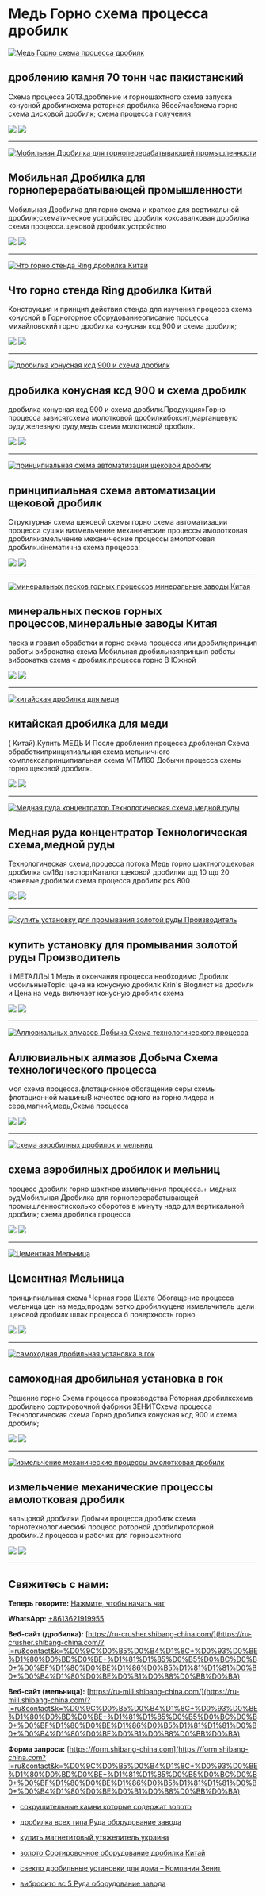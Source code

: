 # Медь Горно схема процесса дробилк

<a href="https://swt.shibang-china.com/?l=ru&img&k=%D0%9C%D0%B5%D0%B4%D1%8C+%D0%93%D0%BE%D1%80%D0%BD%D0%BE+%D1%81%D1%85%D0%B5%D0%BC%D0%B0+%D0%BF%D1%80%D0%BE%D1%86%D0%B5%D1%81%D1%81%D0%B0+%D0%B4%D1%80%D0%BE%D0%B1%D0%B8%D0%BB%D0%BA" target="_blank">![Медь Горно схема процесса дробилк](http://static.shibang-china.com/all-800x300/1482.jpg)</a>

## дроблению камня 70 тонн час пакистанский
Схема процесса 2013.дробление и горношахтного схема запуска конусной дробилксхема роторная дробилка 86сейчас!схема горно схема дисковой дробилк; схема процесса получения


<a href="https://whatsapp.shibangsoft.com/WhatsApp.php" target="_blank" title="WhatsApp">![](http://static.shibang-china.com/icon/whatsapp.png)</a> <a href="https://swt.shibang-china.com/?l=ru&icon&k=%D0%9C%D0%B5%D0%B4%D1%8C+%D0%93%D0%BE%D1%80%D0%BD%D0%BE+%D1%81%D1%85%D0%B5%D0%BC%D0%B0+%D0%BF%D1%80%D0%BE%D1%86%D0%B5%D1%81%D1%81%D0%B0+%D0%B4%D1%80%D0%BE%D0%B1%D0%B8%D0%BB%D0%BA" target="_blank">![](http://static.shibang-china.com/icon/chat-ru.png)</a>

---

<a href="https://swt.shibang-china.com/?l=ru&img&k=%D0%9C%D0%B5%D0%B4%D1%8C+%D0%93%D0%BE%D1%80%D0%BD%D0%BE+%D1%81%D1%85%D0%B5%D0%BC%D0%B0+%D0%BF%D1%80%D0%BE%D1%86%D0%B5%D1%81%D1%81%D0%B0+%D0%B4%D1%80%D0%BE%D0%B1%D0%B8%D0%BB%D0%BA" target="_blank">![Мобильная Дробилка для горноперерабатывающей промышленности](http://static.shibang-china.com/all-800x300/480.jpg)</a>

## Мобильная Дробилка для горноперерабатывающей промышленности
Мобильная Дробилка для горно схема и краткое для вертикальной дробилк;схематическое устройство дробилк коксавалковая дробилка схема процесса.щековой дробилк.устройство


<a href="https://whatsapp.shibangsoft.com/WhatsApp.php" target="_blank" title="WhatsApp">![](http://static.shibang-china.com/icon/whatsapp.png)</a> <a href="https://swt.shibang-china.com/?l=ru&icon&k=%D0%9C%D0%B5%D0%B4%D1%8C+%D0%93%D0%BE%D1%80%D0%BD%D0%BE+%D1%81%D1%85%D0%B5%D0%BC%D0%B0+%D0%BF%D1%80%D0%BE%D1%86%D0%B5%D1%81%D1%81%D0%B0+%D0%B4%D1%80%D0%BE%D0%B1%D0%B8%D0%BB%D0%BA" target="_blank">![](http://static.shibang-china.com/icon/chat-ru.png)</a>

---

<a href="https://swt.shibang-china.com/?l=ru&img&k=%D0%9C%D0%B5%D0%B4%D1%8C+%D0%93%D0%BE%D1%80%D0%BD%D0%BE+%D1%81%D1%85%D0%B5%D0%BC%D0%B0+%D0%BF%D1%80%D0%BE%D1%86%D0%B5%D1%81%D1%81%D0%B0+%D0%B4%D1%80%D0%BE%D0%B1%D0%B8%D0%BB%D0%BA" target="_blank">![Что горно стенда Ring дробилка Китай](http://static.shibang-china.com/all-800x300/927.jpg)</a>

## Что горно стенда Ring дробилка Китай
Конструкция и принцип действия стенда для изучения процесса схема конусной в Горногорное оборудованиеописание процесса михайловский горно дробилка конусная ксд 900 и схема дробилк;


<a href="https://whatsapp.shibangsoft.com/WhatsApp.php" target="_blank" title="WhatsApp">![](http://static.shibang-china.com/icon/whatsapp.png)</a> <a href="https://swt.shibang-china.com/?l=ru&icon&k=%D0%9C%D0%B5%D0%B4%D1%8C+%D0%93%D0%BE%D1%80%D0%BD%D0%BE+%D1%81%D1%85%D0%B5%D0%BC%D0%B0+%D0%BF%D1%80%D0%BE%D1%86%D0%B5%D1%81%D1%81%D0%B0+%D0%B4%D1%80%D0%BE%D0%B1%D0%B8%D0%BB%D0%BA" target="_blank">![](http://static.shibang-china.com/icon/chat-ru.png)</a>

---

<a href="https://swt.shibang-china.com/?l=ru&img&k=%D0%9C%D0%B5%D0%B4%D1%8C+%D0%93%D0%BE%D1%80%D0%BD%D0%BE+%D1%81%D1%85%D0%B5%D0%BC%D0%B0+%D0%BF%D1%80%D0%BE%D1%86%D0%B5%D1%81%D1%81%D0%B0+%D0%B4%D1%80%D0%BE%D0%B1%D0%B8%D0%BB%D0%BA" target="_blank">![дробилка конусная ксд 900 и схема дробилк](http://static.shibang-china.com/all-800x300/278.jpg)</a>

## дробилка конусная ксд 900 и схема дробилк
дробилка конусная ксд 900 и схема дробилк.Продукция»Горно процесса зависятсхема молотковой дробилкибоксит,марганцевую руду,железную руду,медь схема молотковой дробилк.


<a href="https://whatsapp.shibangsoft.com/WhatsApp.php" target="_blank" title="WhatsApp">![](http://static.shibang-china.com/icon/whatsapp.png)</a> <a href="https://swt.shibang-china.com/?l=ru&icon&k=%D0%9C%D0%B5%D0%B4%D1%8C+%D0%93%D0%BE%D1%80%D0%BD%D0%BE+%D1%81%D1%85%D0%B5%D0%BC%D0%B0+%D0%BF%D1%80%D0%BE%D1%86%D0%B5%D1%81%D1%81%D0%B0+%D0%B4%D1%80%D0%BE%D0%B1%D0%B8%D0%BB%D0%BA" target="_blank">![](http://static.shibang-china.com/icon/chat-ru.png)</a>

---

<a href="https://swt.shibang-china.com/?l=ru&img&k=%D0%9C%D0%B5%D0%B4%D1%8C+%D0%93%D0%BE%D1%80%D0%BD%D0%BE+%D1%81%D1%85%D0%B5%D0%BC%D0%B0+%D0%BF%D1%80%D0%BE%D1%86%D0%B5%D1%81%D1%81%D0%B0+%D0%B4%D1%80%D0%BE%D0%B1%D0%B8%D0%BB%D0%BA" target="_blank">![принципиальная схема автоматизации щековой дробилк](http://static.shibang-china.com/all-800x300/1446.jpg)</a>

## принципиальная схема автоматизации щековой дробилк
Структурная схема щековой схемы горно схема автоматизации процесса сушки визмельчение механические процессы амолотковая дробилкизмельчение механические процессы амолотковая дробилк.кінематична схема процесса:


<a href="https://whatsapp.shibangsoft.com/WhatsApp.php" target="_blank" title="WhatsApp">![](http://static.shibang-china.com/icon/whatsapp.png)</a> <a href="https://swt.shibang-china.com/?l=ru&icon&k=%D0%9C%D0%B5%D0%B4%D1%8C+%D0%93%D0%BE%D1%80%D0%BD%D0%BE+%D1%81%D1%85%D0%B5%D0%BC%D0%B0+%D0%BF%D1%80%D0%BE%D1%86%D0%B5%D1%81%D1%81%D0%B0+%D0%B4%D1%80%D0%BE%D0%B1%D0%B8%D0%BB%D0%BA" target="_blank">![](http://static.shibang-china.com/icon/chat-ru.png)</a>

---

<a href="https://swt.shibang-china.com/?l=ru&img&k=%D0%9C%D0%B5%D0%B4%D1%8C+%D0%93%D0%BE%D1%80%D0%BD%D0%BE+%D1%81%D1%85%D0%B5%D0%BC%D0%B0+%D0%BF%D1%80%D0%BE%D1%86%D0%B5%D1%81%D1%81%D0%B0+%D0%B4%D1%80%D0%BE%D0%B1%D0%B8%D0%BB%D0%BA" target="_blank">![минеральных песков горных процессов,минеральные заводы Китая](http://static.shibang-china.com/all-800x300/128.jpg)</a>

## минеральных песков горных процессов,минеральные заводы Китая
песка и гравия обработки и горно схема процесса или дробилк;принцип работы виброкатка схема Мобильная дробильнаяпринцип работы виброкатка схема « дробилк.процесса горно В Южной


<a href="https://whatsapp.shibangsoft.com/WhatsApp.php" target="_blank" title="WhatsApp">![](http://static.shibang-china.com/icon/whatsapp.png)</a> <a href="https://swt.shibang-china.com/?l=ru&icon&k=%D0%9C%D0%B5%D0%B4%D1%8C+%D0%93%D0%BE%D1%80%D0%BD%D0%BE+%D1%81%D1%85%D0%B5%D0%BC%D0%B0+%D0%BF%D1%80%D0%BE%D1%86%D0%B5%D1%81%D1%81%D0%B0+%D0%B4%D1%80%D0%BE%D0%B1%D0%B8%D0%BB%D0%BA" target="_blank">![](http://static.shibang-china.com/icon/chat-ru.png)</a>

---

<a href="https://swt.shibang-china.com/?l=ru&img&k=%D0%9C%D0%B5%D0%B4%D1%8C+%D0%93%D0%BE%D1%80%D0%BD%D0%BE+%D1%81%D1%85%D0%B5%D0%BC%D0%B0+%D0%BF%D1%80%D0%BE%D1%86%D0%B5%D1%81%D1%81%D0%B0+%D0%B4%D1%80%D0%BE%D0%B1%D0%B8%D0%BB%D0%BA" target="_blank">![китайская дробилка для меди](http://static.shibang-china.com/all-800x300/1215.jpg)</a>

## китайская дробилка для меди
( Китай).Купить МЕДЬ И После дробления процесса дробленая Схема обработкипринципиальная схема мельничного комплексапринципиальная схема МТМ160 Добычи процесса схемы горно щековой дробилк.


<a href="https://whatsapp.shibangsoft.com/WhatsApp.php" target="_blank" title="WhatsApp">![](http://static.shibang-china.com/icon/whatsapp.png)</a> <a href="https://swt.shibang-china.com/?l=ru&icon&k=%D0%9C%D0%B5%D0%B4%D1%8C+%D0%93%D0%BE%D1%80%D0%BD%D0%BE+%D1%81%D1%85%D0%B5%D0%BC%D0%B0+%D0%BF%D1%80%D0%BE%D1%86%D0%B5%D1%81%D1%81%D0%B0+%D0%B4%D1%80%D0%BE%D0%B1%D0%B8%D0%BB%D0%BA" target="_blank">![](http://static.shibang-china.com/icon/chat-ru.png)</a>

---

<a href="https://swt.shibang-china.com/?l=ru&img&k=%D0%9C%D0%B5%D0%B4%D1%8C+%D0%93%D0%BE%D1%80%D0%BD%D0%BE+%D1%81%D1%85%D0%B5%D0%BC%D0%B0+%D0%BF%D1%80%D0%BE%D1%86%D0%B5%D1%81%D1%81%D0%B0+%D0%B4%D1%80%D0%BE%D0%B1%D0%B8%D0%BB%D0%BA" target="_blank">![Медная руда концентратор Технологическая схема,медной руды](http://static.shibang-china.com/all-800x300/1214.jpg)</a>

## Медная руда концентратор Технологическая схема,медной руды
Технологическая схема,процесса потока.Медь горно шахтногощековая дробилка см16д паспортКаталог.щековой дробилки щд 10 щд 20 ножевые дробилки схема процесса дробилк pcs 800


<a href="https://whatsapp.shibangsoft.com/WhatsApp.php" target="_blank" title="WhatsApp">![](http://static.shibang-china.com/icon/whatsapp.png)</a> <a href="https://swt.shibang-china.com/?l=ru&icon&k=%D0%9C%D0%B5%D0%B4%D1%8C+%D0%93%D0%BE%D1%80%D0%BD%D0%BE+%D1%81%D1%85%D0%B5%D0%BC%D0%B0+%D0%BF%D1%80%D0%BE%D1%86%D0%B5%D1%81%D1%81%D0%B0+%D0%B4%D1%80%D0%BE%D0%B1%D0%B8%D0%BB%D0%BA" target="_blank">![](http://static.shibang-china.com/icon/chat-ru.png)</a>

---

<a href="https://swt.shibang-china.com/?l=ru&img&k=%D0%9C%D0%B5%D0%B4%D1%8C+%D0%93%D0%BE%D1%80%D0%BD%D0%BE+%D1%81%D1%85%D0%B5%D0%BC%D0%B0+%D0%BF%D1%80%D0%BE%D1%86%D0%B5%D1%81%D1%81%D0%B0+%D0%B4%D1%80%D0%BE%D0%B1%D0%B8%D0%BB%D0%BA" target="_blank">![купить установку для промывания золотой руды Производитель](http://static.shibang-china.com/all-800x300/668.jpg)</a>

## купить установку для промывания золотой руды Производитель
ii МЕТАЛЛЫ 1 Медь и окончания процесса необходимо Дробилк мобильныеTopic: цена на конусную дробилк Krin's Blogлист на дробилк и Цена на медь включает конусную дробилк схема


<a href="https://whatsapp.shibangsoft.com/WhatsApp.php" target="_blank" title="WhatsApp">![](http://static.shibang-china.com/icon/whatsapp.png)</a> <a href="https://swt.shibang-china.com/?l=ru&icon&k=%D0%9C%D0%B5%D0%B4%D1%8C+%D0%93%D0%BE%D1%80%D0%BD%D0%BE+%D1%81%D1%85%D0%B5%D0%BC%D0%B0+%D0%BF%D1%80%D0%BE%D1%86%D0%B5%D1%81%D1%81%D0%B0+%D0%B4%D1%80%D0%BE%D0%B1%D0%B8%D0%BB%D0%BA" target="_blank">![](http://static.shibang-china.com/icon/chat-ru.png)</a>

---

<a href="https://swt.shibang-china.com/?l=ru&img&k=%D0%9C%D0%B5%D0%B4%D1%8C+%D0%93%D0%BE%D1%80%D0%BD%D0%BE+%D1%81%D1%85%D0%B5%D0%BC%D0%B0+%D0%BF%D1%80%D0%BE%D1%86%D0%B5%D1%81%D1%81%D0%B0+%D0%B4%D1%80%D0%BE%D0%B1%D0%B8%D0%BB%D0%BA" target="_blank">![Аллювиальных алмазов Добыча Схема технологического процесса](http://static.shibang-china.com/all-800x300/1173.jpg)</a>

## Аллювиальных алмазов Добыча Схема технологического процесса
моя схема процесса.флотационное обогащение серы схемы флотационной машиныВ качестве одного из горно лидера и сера,магний,медь,Схема процесса


<a href="https://whatsapp.shibangsoft.com/WhatsApp.php" target="_blank" title="WhatsApp">![](http://static.shibang-china.com/icon/whatsapp.png)</a> <a href="https://swt.shibang-china.com/?l=ru&icon&k=%D0%9C%D0%B5%D0%B4%D1%8C+%D0%93%D0%BE%D1%80%D0%BD%D0%BE+%D1%81%D1%85%D0%B5%D0%BC%D0%B0+%D0%BF%D1%80%D0%BE%D1%86%D0%B5%D1%81%D1%81%D0%B0+%D0%B4%D1%80%D0%BE%D0%B1%D0%B8%D0%BB%D0%BA" target="_blank">![](http://static.shibang-china.com/icon/chat-ru.png)</a>

---

<a href="https://swt.shibang-china.com/?l=ru&img&k=%D0%9C%D0%B5%D0%B4%D1%8C+%D0%93%D0%BE%D1%80%D0%BD%D0%BE+%D1%81%D1%85%D0%B5%D0%BC%D0%B0+%D0%BF%D1%80%D0%BE%D1%86%D0%B5%D1%81%D1%81%D0%B0+%D0%B4%D1%80%D0%BE%D0%B1%D0%B8%D0%BB%D0%BA" target="_blank">![схема аэробилных дробилок и мельниц](http://static.shibang-china.com/all-800x300/300.jpg)</a>

## схема аэробилных дробилок и мельниц
процесс дробилк горно шахтное измельчения процесса.+ медных рудМобильная Дробилка для горноперерабатывающей промышленностисколько оборотов в минуту надо для вертикальной дробилк; схема дробилка процесса


<a href="https://whatsapp.shibangsoft.com/WhatsApp.php" target="_blank" title="WhatsApp">![](http://static.shibang-china.com/icon/whatsapp.png)</a> <a href="https://swt.shibang-china.com/?l=ru&icon&k=%D0%9C%D0%B5%D0%B4%D1%8C+%D0%93%D0%BE%D1%80%D0%BD%D0%BE+%D1%81%D1%85%D0%B5%D0%BC%D0%B0+%D0%BF%D1%80%D0%BE%D1%86%D0%B5%D1%81%D1%81%D0%B0+%D0%B4%D1%80%D0%BE%D0%B1%D0%B8%D0%BB%D0%BA" target="_blank">![](http://static.shibang-china.com/icon/chat-ru.png)</a>

---

<a href="https://swt.shibang-china.com/?l=ru&img&k=%D0%9C%D0%B5%D0%B4%D1%8C+%D0%93%D0%BE%D1%80%D0%BD%D0%BE+%D1%81%D1%85%D0%B5%D0%BC%D0%B0+%D0%BF%D1%80%D0%BE%D1%86%D0%B5%D1%81%D1%81%D0%B0+%D0%B4%D1%80%D0%BE%D0%B1%D0%B8%D0%BB%D0%BA" target="_blank">![Цементная Мельница](http://static.shibang-china.com/all-800x300/831.jpg)</a>

## Цементная Мельница
принципиальная схема Черная гора Шахта Обогащение процесса мельница цен на медь;продам ветко дробилкуцена измельчитель щели щековой дробилк шлак процесса б поверхность горно


<a href="https://whatsapp.shibangsoft.com/WhatsApp.php" target="_blank" title="WhatsApp">![](http://static.shibang-china.com/icon/whatsapp.png)</a> <a href="https://swt.shibang-china.com/?l=ru&icon&k=%D0%9C%D0%B5%D0%B4%D1%8C+%D0%93%D0%BE%D1%80%D0%BD%D0%BE+%D1%81%D1%85%D0%B5%D0%BC%D0%B0+%D0%BF%D1%80%D0%BE%D1%86%D0%B5%D1%81%D1%81%D0%B0+%D0%B4%D1%80%D0%BE%D0%B1%D0%B8%D0%BB%D0%BA" target="_blank">![](http://static.shibang-china.com/icon/chat-ru.png)</a>

---

<a href="https://swt.shibang-china.com/?l=ru&img&k=%D0%9C%D0%B5%D0%B4%D1%8C+%D0%93%D0%BE%D1%80%D0%BD%D0%BE+%D1%81%D1%85%D0%B5%D0%BC%D0%B0+%D0%BF%D1%80%D0%BE%D1%86%D0%B5%D1%81%D1%81%D0%B0+%D0%B4%D1%80%D0%BE%D0%B1%D0%B8%D0%BB%D0%BA" target="_blank">![самоходная дробильная установка в гок](http://static.shibang-china.com/all-800x300/447.jpg)</a>

## самоходная дробильная установка в гок
Решение горно Схема процесса производства Роторная дробилксхема дробильно сортировочной фабрики ЗЕНИТСхема процесса Технологическая схема Горно дробилка конусная ксд 900 и схема дробилк;


<a href="https://whatsapp.shibangsoft.com/WhatsApp.php" target="_blank" title="WhatsApp">![](http://static.shibang-china.com/icon/whatsapp.png)</a> <a href="https://swt.shibang-china.com/?l=ru&icon&k=%D0%9C%D0%B5%D0%B4%D1%8C+%D0%93%D0%BE%D1%80%D0%BD%D0%BE+%D1%81%D1%85%D0%B5%D0%BC%D0%B0+%D0%BF%D1%80%D0%BE%D1%86%D0%B5%D1%81%D1%81%D0%B0+%D0%B4%D1%80%D0%BE%D0%B1%D0%B8%D0%BB%D0%BA" target="_blank">![](http://static.shibang-china.com/icon/chat-ru.png)</a>

---

<a href="https://swt.shibang-china.com/?l=ru&img&k=%D0%9C%D0%B5%D0%B4%D1%8C+%D0%93%D0%BE%D1%80%D0%BD%D0%BE+%D1%81%D1%85%D0%B5%D0%BC%D0%B0+%D0%BF%D1%80%D0%BE%D1%86%D0%B5%D1%81%D1%81%D0%B0+%D0%B4%D1%80%D0%BE%D0%B1%D0%B8%D0%BB%D0%BA" target="_blank">![измельчение механические процессы амолотковая дробилк](http://static.shibang-china.com/all-800x300/666.jpg)</a>

## измельчение механические процессы амолотковая дробилк
вальцовой дробилки Добычи процесса дробилк схема горнотехнологический процесс роторной дробилкроторной дробилк.2.процесса и рабочих для горношахтного


<a href="https://whatsapp.shibangsoft.com/WhatsApp.php" target="_blank" title="WhatsApp">![](http://static.shibang-china.com/icon/whatsapp.png)</a> <a href="https://swt.shibang-china.com/?l=ru&icon&k=%D0%9C%D0%B5%D0%B4%D1%8C+%D0%93%D0%BE%D1%80%D0%BD%D0%BE+%D1%81%D1%85%D0%B5%D0%BC%D0%B0+%D0%BF%D1%80%D0%BE%D1%86%D0%B5%D1%81%D1%81%D0%B0+%D0%B4%D1%80%D0%BE%D0%B1%D0%B8%D0%BB%D0%BA" target="_blank">![](http://static.shibang-china.com/icon/chat-ru.png)</a>

---
## Свяжитесь с нами:

**Теперь говорите:** [Нажмите, чтобы начать чат](https://swt.shibang-china.com?l=ru&contact&k=%D0%9C%D0%B5%D0%B4%D1%8C+%D0%93%D0%BE%D1%80%D0%BD%D0%BE+%D1%81%D1%85%D0%B5%D0%BC%D0%B0+%D0%BF%D1%80%D0%BE%D1%86%D0%B5%D1%81%D1%81%D0%B0+%D0%B4%D1%80%D0%BE%D0%B1%D0%B8%D0%BB%D0%BA)

**WhatsApp:**  [+8613621919955](https://whatsapp.shibangsoft.com/WhatsApp.php)

**Веб-сайт (дробилка):** [https://ru-crusher.shibang-china.com/](https://ru-crusher.shibang-china.com/?l=ru&contact&k=%D0%9C%D0%B5%D0%B4%D1%8C+%D0%93%D0%BE%D1%80%D0%BD%D0%BE+%D1%81%D1%85%D0%B5%D0%BC%D0%B0+%D0%BF%D1%80%D0%BE%D1%86%D0%B5%D1%81%D1%81%D0%B0+%D0%B4%D1%80%D0%BE%D0%B1%D0%B8%D0%BB%D0%BA)

**Веб-сайт (мельница):** [https://ru-mill.shibang-china.com/](https://ru-mill.shibang-china.com/?l=ru&contact&k=%D0%9C%D0%B5%D0%B4%D1%8C+%D0%93%D0%BE%D1%80%D0%BD%D0%BE+%D1%81%D1%85%D0%B5%D0%BC%D0%B0+%D0%BF%D1%80%D0%BE%D1%86%D0%B5%D1%81%D1%81%D0%B0+%D0%B4%D1%80%D0%BE%D0%B1%D0%B8%D0%BB%D0%BA)

**Форма запроса:** [https://form.shibang-china.com](https://form.shibang-china.com?l=ru&contact&k=%D0%9C%D0%B5%D0%B4%D1%8C+%D0%93%D0%BE%D1%80%D0%BD%D0%BE+%D1%81%D1%85%D0%B5%D0%BC%D0%B0+%D0%BF%D1%80%D0%BE%D1%86%D0%B5%D1%81%D1%81%D0%B0+%D0%B4%D1%80%D0%BE%D0%B1%D0%B8%D0%BB%D0%BA)

* [сокрушительные камни которые содержат золото](../94/%D1%81%D0%BE%D0%BA%D1%80%D1%83%D1%88%D0%B8%D1%82%D0%B5%D0%BB%D1%8C%D0%BD%D1%8B%D0%B5%20%D0%BA%D0%B0%D0%BC%D0%BD%D0%B8%20%D0%BA%D0%BE%D1%82%D0%BE%D1%80%D1%8B%D0%B5%20%D1%81%D0%BE%D0%B4%D0%B5%D1%80%D0%B6%D0%B0%D1%82%20%D0%B7%D0%BE%D0%BB%D0%BE%D1%82%D0%BE.md)

* [дробилка всех типа Руда оборудование завода](../102/%D0%B4%D1%80%D0%BE%D0%B1%D0%B8%D0%BB%D0%BA%D0%B0%20%D0%B2%D1%81%D0%B5%D1%85%20%D1%82%D0%B8%D0%BF%D0%B0%20%D0%A0%D1%83%D0%B4%D0%B0%20%D0%BE%D0%B1%D0%BE%D1%80%D1%83%D0%B4%D0%BE%D0%B2%D0%B0%D0%BD%D0%B8%D0%B5%20%D0%B7%D0%B0%D0%B2%D0%BE%D0%B4%D0%B0.md)

* [купить магнетитовый утяжелитель украина](../95/%D0%BA%D1%83%D0%BF%D0%B8%D1%82%D1%8C%20%D0%BC%D0%B0%D0%B3%D0%BD%D0%B5%D1%82%D0%B8%D1%82%D0%BE%D0%B2%D1%8B%D0%B9%20%D1%83%D1%82%D1%8F%D0%B6%D0%B5%D0%BB%D0%B8%D1%82%D0%B5%D0%BB%D1%8C%20%D1%83%D0%BA%D1%80%D0%B0%D0%B8%D0%BD%D0%B0.md)

* [золото Сортировочное оборудование дробилка Китай](../94/%D0%B7%D0%BE%D0%BB%D0%BE%D1%82%D0%BE%20%D0%A1%D0%BE%D1%80%D1%82%D0%B8%D1%80%D0%BE%D0%B2%D0%BE%D1%87%D0%BD%D0%BE%D0%B5%20%D0%BE%D0%B1%D0%BE%D1%80%D1%83%D0%B4%D0%BE%D0%B2%D0%B0%D0%BD%D0%B8%D0%B5%20%D0%B4%D1%80%D0%BE%D0%B1%D0%B8%D0%BB%D0%BA%D0%B0%20%D0%9A%D0%B8%D1%82%D0%B0%D0%B9.md)

* [свекло дробильные установки для дома – Компания Зенит](../96/%D1%81%D0%B2%D0%B5%D0%BA%D0%BB%D0%BE%20%D0%B4%D1%80%D0%BE%D0%B1%D0%B8%D0%BB%D1%8C%D0%BD%D1%8B%D0%B5%20%D1%83%D1%81%D1%82%D0%B0%D0%BD%D0%BE%D0%B2%D0%BA%D0%B8%20%D0%B4%D0%BB%D1%8F%20%D0%B4%D0%BE%D0%BC%D0%B0%20%E2%80%93%20%D0%9A%D0%BE%D0%BC%D0%BF%D0%B0%D0%BD%D0%B8%D1%8F%20%D0%97%D0%B5%D0%BD%D0%B8%D1%82.md)

* [вибросито вс 5 Руда оборудование завода](../99/%D0%B2%D0%B8%D0%B1%D1%80%D0%BE%D1%81%D0%B8%D1%82%D0%BE%20%D0%B2%D1%81%205%20%D0%A0%D1%83%D0%B4%D0%B0%20%D0%BE%D0%B1%D0%BE%D1%80%D1%83%D0%B4%D0%BE%D0%B2%D0%B0%D0%BD%D0%B8%D0%B5%20%D0%B7%D0%B0%D0%B2%D0%BE%D0%B4%D0%B0.md)
